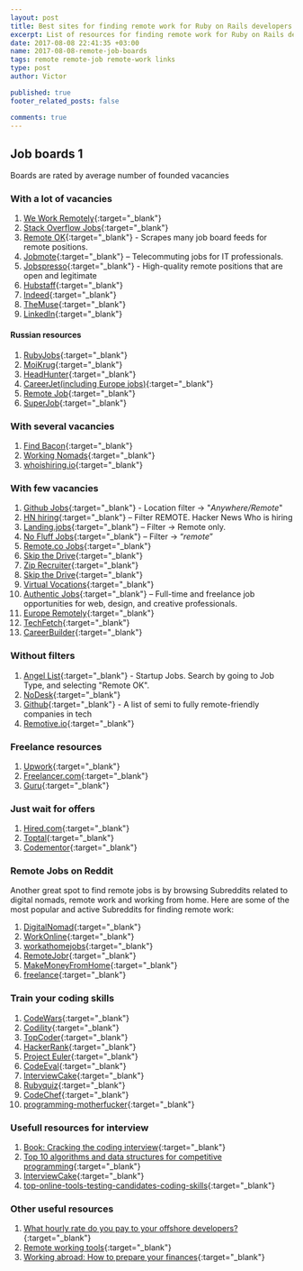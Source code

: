 ```yaml
---
layout: post
title: Best sites for finding remote work for Ruby on Rails developers
excerpt: List of resources for finding remote work for Ruby on Rails developers
date: 2017-08-08 22:41:35 +03:00 
name: 2017-08-08-remote-job-boards
tags: remote remote-job remote-work links
type: post
author: Victor

published: true
footer_related_posts: false

comments: true
---
```


## Job boards 1

Boards are rated by average number of founded vacancies 

   
### With a lot of vacancies  
  
  1. [We Work Remotely](https://weworkremotely.com/remote-jobs/search?term=rails&button=){:target="_blank"}
  1. [Stack Overflow Jobs](https://stackoverflow.com/jobs?sort=i&q=ruby+on+rails&r=true){:target="_blank"}
  1. [Remote OK](https://remoteok.io/remote-rails-jobs){:target="_blank"} - Scrapes many job board feeds for remote positions.
  1. [Jobmote](https://jobmote.com/jobs/?q=rails&l=){:target="_blank"} – Telecommuting jobs for IT professionals.
  1. [Jobspresso](https://jobspresso.co/remote-work/#s=1){:target="_blank"} - High-quality remote positions that are open and legitimate 
  1. [Hubstaff](https://talent.hubstaff.com/search/jobs?search%5Bkeywords%5D=rails&page=1&search%5Btype%5D=&search%5Blast_slider%5D=&search%5Bskill_ids%5D%5B%5D=&search%5Bnewer_than%5D=&search%5Bnewer_than%5D=&search%5Bpayrate_start%5D=1&search%5Bpayrate_end%5D=100%2B&search%5Bpayrate_null%5D=0&search%5Bpayrate_null%5D=1&search%5Bbudget_start%5D=1&search%5Bbudget_end%5D=100000%2B&search%5Bbudget_null%5D=0&search%5Bbudget_null%5D=1&search%5Bexperience_level%5D=2&search%5Bcountries%5D%5B%5D=&search%5Blanguages%5D%5B%5D=&search%5Bsort_by%5D=relevance){:target="_blank"} 
  1. [Indeed](https://www.indeed.com/jobs?q=rails&l=remote){:target="_blank"}
  1. [TheMuse](https://www.themuse.com/search?keyword=rails){:target="_blank"}
  1. [LinkedIn](https://www.linkedin.com/jobs/search/?keywords=Ruby%20on%20rails%20remote&location=%D0%92%20%D0%BB%D1%8E%D0%B1%D0%BE%D0%B9%20%D1%81%D1%82%D1%80%D0%B0%D0%BD%D0%B5&locationId=OTHERS.worldwide){:target="_blank"}  
  
#### Russian resources

  1. [RubyJobs](https://rubyjobs.dev/){:target="_blank"}
  1. [MoiKrug](https://moikrug.ru/vacancies?q=Ruby+on+Rails&currency=rur&remote=1){:target="_blank"}
  1. [HeadHunter](https://hh.ru/search/vacancy?text=Ruby+on+Rails&clusters=true&enable_snippets=true&schedule=remote&from=cluster_schedule){:target="_blank"}
  1. [CareerJet(including Europe jobs)](https://www.careerjet.ru/search/jobs?s=Ruby+on+rails&l=){:target="_blank"}
  1. [Remote Job](https://remote-job.ru/search?search%5Bquery%5D=rails&search%5BsearchType%5D=vacancy){:target="_blank"}
  1. [SuperJob](https://www.superjob.ru/vacancy/search/?detail_search=1&sbmit=1&extended=1&keywords=rails&remote_work=1){:target="_blank"}
  
### With several vacancies 
  
  1. [Find Bacon](https://findbacon.com/jobs/remote){:target="_blank"}
  1. [Working Nomads](http://www.workingnomads.co/jobs){:target="_blank"}
  1. [whoishiring.io](https://whoishiring.io/search/-1.2999/-32.6511/2?remote=true&search=rails){:target="_blank"}
  
### With few vacancies  
  1. [Github Jobs](https://jobs.github.com/positions?description=ruby+on+rails&location=Anywhere%2FRemote){:target="_blank"} - Location filter -> "*Anywhere/Remote*"
  1. [HN hiring](http://hnhiring.me/){:target="_blank"} – Filter REMOTE. Hacker News Who is hiring
  1. [Landing.jobs](https://landing.jobs/jobs?page=1&q=ruby+on+rails&hd=false&t_co=false&t_st=false){:target="_blank"} – Filter -> Remote only.
  1. [No Fluff Jobs](https://nofluffjobs.com/#/criteria=remote=100%20rails){:target="_blank"} – Filter -> “*remote*”
  1. [Remote.co Jobs](https://remote.co/remote-jobs/search/?search_keywords=rails){:target="_blank"}
  1. [Skip the Drive](https://www.skipthedrive.com/jobs/?search=rails&homefindjobs=Search){:target="_blank"}
  1. [Zip Recruiter](https://www.ziprecruiter.de/jobs/search?q=ruby+on+rails&location=remote){:target="_blank"}
  1. [Skip the Drive](https://www.skipthedrive.com/jobs/?search=rails&homefindjobs=Search){:target="_blank"}
  1. [Virtual Vocations](https://www.virtualvocations.com/jobs){:target="_blank"}
  1. [Authentic Jobs](https://authenticjobs.com/#query=ruby+on+rails&remote=true){:target="_blank"} – Full-time and freelance job opportunities for web, design, and creative professionals.
  1. [Europe Remotely](http://europeremotely.com/){:target="_blank"}
  1. [TechFetch](http://www.techfetch.com/){:target="_blank"}
  1. [CareerBuilder]( http://www.careerbuilder.com/jobs-rails?){:target="_blank"}

### Without filters
  1. [Angel List](https://angel.co/jobs){:target="_blank"} - Startup Jobs. Search by going to Job Type, and selecting "Remote OK".
  1. [NoDesk](http://nodesk.co/remote-work/){:target="_blank"}
  1. [Github](https://github.com/jessicard/remote-jobs){:target="_blank"} - A list of semi to fully remote-friendly companies in tech
  1. [Remotive.io](https://remotive.io/find-a-job/){:target="_blank"}

### Freelance resources

  1. [Upwork](https://www.upwork.com/){:target="_blank"}
  1. [Freelancer.com](http://freelancer.com/){:target="_blank"}
  1. [Guru](https://www.guru.com/d/jobs/q/ruby-on-rails/){:target="_blank"}
 
### Just wait for offers 

  1. [Hired.com](https://hired.com){:target="_blank"}
  1. [Toptal](http://www.toptal.com){:target="_blank"}
  1. [Codementor](https://hire.codementor.io/){:target="_blank"}
  
### Remote Jobs on Reddit
  
  Another great spot to find remote jobs is by browsing Subreddits related to digital nomads, remote work and working from home. Here are some of the most popular and active Subreddits for finding remote work:
  
  1. [DigitalNomad](https://www.reddit.com/r/digitalnomad/){:target="_blank"}
  1. [WorkOnline](https://www.reddit.com/r/WorkOnline/){:target="_blank"}
  1. [workathomejobs](https://www.reddit.com/r/workathomejobs/){:target="_blank"}
  1. [RemoteJobr](https://www.reddit.com/r/RemoteJobr/){:target="_blank"}
  1. [MakeMoneyFromHome](https://www.reddit.com/r/MakeMoneyFromHome/){:target="_blank"}
  1. [freelance](https://www.reddit.com/r/freelance/){:target="_blank"}
    
### Train your coding skills


  1. [CodeWars](https://www.codewars.com){:target="_blank"}
  1. [Codility](https://codility.com){:target="_blank"}
  1. [TopCoder](https://www.topcoder.com){:target="_blank"}
  1. [HackerRank](https://www.hackerrank.com){:target="_blank"}  
  1. [Project Euler](http://projecteuler.net/problems){:target="_blank"}
  1. [CodeEval](https://www.codeeval.com/open_challenges/){:target="_blank"}
  1. [InterviewCake](https://www.interviewcake.com/){:target="_blank"}
  1. [Rubyquiz](http://rubyquiz.com/){:target="_blank"} 
  1. [CodeChef](https://www.codechef.com/problems/easy/){:target="_blank"} 
  1. [programming-motherfucker](http://programming-motherfucker.com/){:target="_blank"} 
    
### Usefull resources for interview
  
  1. [Book: Cracking the coding interview](http://www.crackingthecodinginterview.com/){:target="_blank"}
  1. [Top 10 algorithms and data structures for competitive programming](http://www.geeksforgeeks.org/top-algorithms-and-data-structures-for-competitive-programming/){:target="_blank"}
  1. [InterviewCake](https://www.interviewcake.com/){:target="_blank"}
  1. [top-online-tools-testing-candidates-coding-skills](http://elevatedirect.com/blog/top-online-tools-testing-candidates-coding-skills/){:target="_blank"}
  
  
### Other useful resources
  
  1. [What hourly rate do you pay to your offshore developers?](https://www.quora.com/What-hourly-rate-do-you-pay-to-your-offshore-developers-Im-trying-to-get-a-sense-of-what-prices-are-normal-in-various-locales-India-Eastern-Europe-Vietnam){:target="_blank"}
  1. [Remote working tools](https://cocofax.com/resource/remote-working-tools.html){:target="_blank"}
  1. [Working abroad: How to prepare your finances](https://www.bankrate.com/personal-finance/how-to-prepare-finances-working-abroad/){:target="_blank"}
  